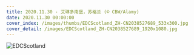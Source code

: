 ```yaml
---
title: 2020.11.30 - 艾琳多南堡，苏格兰 (© CBW/Alamy)
date: 2020.11.30 00:00:00
cover_index: /images/thumbs/EDCScotland_ZH-CN2038527689_533x300.jpg
cover_detail: /images/EDCScotland_ZH-CN2038527689_1920x1080.jpg
---
```


![EDCScotland](/images/EDCScotland_ZH-CN2038527689_1920x1080.jpg)
